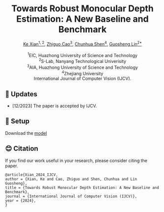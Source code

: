 <div align="center">

  <h1>Towards Robust Monocular Depth Estimation: A New Baseline and Benchmark</h1>
  
  <div>
      <a href="https://sites.google.com/site/kexian1991/" target="_blank">Ke Xian<sup>1, 2</sup></a>,
      <a href="http://english.aia.hust.edu.cn/info/1085/1528.htm" target="_blank">Zhiguo Cao<sup>3</sup></a>,
      <a href="https://cshen.github.io/" target="_blank">Chunhua Shen<sup>4</sup></a>,
      <a href="https://guosheng.github.io/" target="_blank">Guosheng Lin<sup>2*</sup></a>
  </div>
  <div>
      <br/><sup>1</sup>EIC, Huazhong University of Science and Technology<br/><sup>2</sup>S-Lab, Nanyang Technological Univerisity<br/><sup>3</sup>AIA, Huazhong University of Science and Technology<br/><sup>4</sup>Zhejiang University<br/>
  </div>
  <div>
  International Journal of Computer Vision (IJCV).
</div>
</div>

## :eyes: Updates
* [12/2023] The paper is accepted by IJCV.

## :wrench: Setup
Download the [model](https://drive.google.com/file/d/1HMm9hyvKH2oMAL1PJlVsRV5yq0Sl2MdO/view?usp=sharing)

## :blush: Citation
If you find our work useful in your research, please consider citing the paper.
```
@article{Xian_2024_IJCV,
author = {Xian, Ke and Cao, Zhiguo and Shen, Chunhua and Lin Guosheng},
title = {Towards Robust Monocular Depth Estimation: A New Baseline and Benchmark},
journal = {International Journal of Computer Vision (IJCV)},
year = {2024},
}
```
